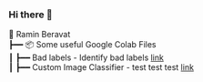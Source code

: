 ### Hi there 👋

🙂 Ramin Beravat                                                                            
┣━━ 📦 Some useful Google Colab Files                                                                         
┃   ┣━━ Bad labels    - Identify bad labels [link](https://colab.research.google.com/drive/1P6tbmUbgPaMb7pTlFiAJxi2mevW7zXZx)                                                    
┃   ┣━━ Custom Image Classifier   - test test test [link](https://github.com/RaminParker/Custom_Image_Classifier)                                          


<!--
**RaminParker/RaminParker** is a ✨ _special_ ✨ repository because its `README.md` (this file) appears on your GitHub profile.

🙂 Ramin Beravat                                                                            
┣━━ 📦 Some useful Google Colab Files                                                                         
┃   ┣━━ Bad labels    - Identify bad labels [link](https://colab.research.google.com/drive/1P6tbmUbgPaMb7pTlFiAJxi2mevW7zXZx)                                                    
┃   ┣━━ Custom Image Classifier   - test test test [link](https://github.com/RaminParker/Custom_Image_Classifier)                                          
┃   ┣━━ whatlies      - word embeddings for sklearn p
┣━━ ⭐ Online Projects                                                                              
┃   ┣━━ koaning.io    - personal blog                                                               
┃   ┣━━ calmcode.io   - dev education service                                                       
┃   ┗━━ dearme.email  - reflection service    

Not finisched yet!!!!!!!!!!!
Here are some ideas to get you started:

- 🔭 I’m currently working on ...
- 🌱 I’m currently learning ...
- 👯 I’m looking to collaborate on ...
- 🤔 I’m looking for help with ...
- 💬 Ask me about ...
- 📫 How to reach me: ...
- 😄 Pronouns: ...
- ⚡ Fun fact: ...
-->
